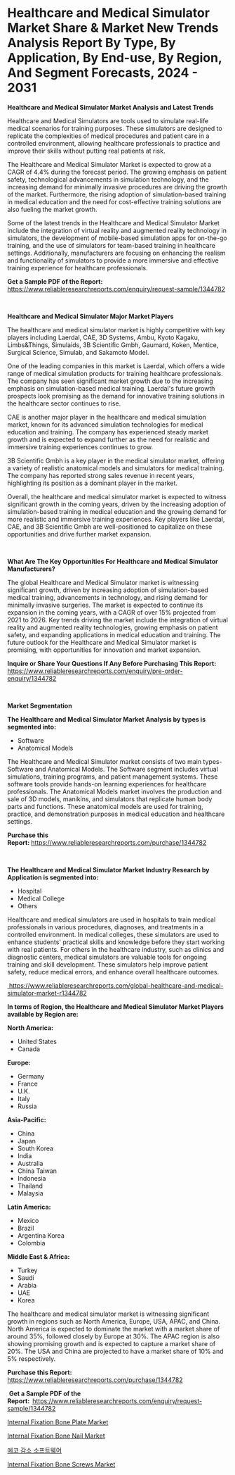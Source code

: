 <p><h1>Healthcare and Medical Simulator Market Share & Market New Trends Analysis Report By Type, By Application, By End-use, By Region, And Segment Forecasts, 2024 - 2031</h1></p><p><strong>Healthcare and Medical Simulator Market Analysis and Latest Trends</strong></p>
<p><p>Healthcare and Medical Simulators are tools used to simulate real-life medical scenarios for training purposes. These simulators are designed to replicate the complexities of medical procedures and patient care in a controlled environment, allowing healthcare professionals to practice and improve their skills without putting real patients at risk.</p><p>The Healthcare and Medical Simulator Market is expected to grow at a CAGR of 4.4% during the forecast period. The growing emphasis on patient safety, technological advancements in simulation technology, and the increasing demand for minimally invasive procedures are driving the growth of the market. Furthermore, the rising adoption of simulation-based training in medical education and the need for cost-effective training solutions are also fueling the market growth.</p><p>Some of the latest trends in the Healthcare and Medical Simulator Market include the integration of virtual reality and augmented reality technology in simulators, the development of mobile-based simulation apps for on-the-go training, and the use of simulators for team-based training in healthcare settings. Additionally, manufacturers are focusing on enhancing the realism and functionality of simulators to provide a more immersive and effective training experience for healthcare professionals.</p></p>
<p><strong>Get a Sample PDF of the Report:&nbsp;</strong> <a href="https://www.reliableresearchreports.com/enquiry/request-sample/1344782">https://www.reliableresearchreports.com/enquiry/request-sample/1344782</a></p>
<p>&nbsp;</p>
<p><strong>Healthcare and Medical Simulator Major Market Players</strong></p>
<p><p>The healthcare and medical simulator market is highly competitive with key players including Laerdal, CAE, 3D Systems, Ambu, Kyoto Kagaku, Limbs&Things, Simulaids, 3B Scientific Gmbh, Gaumard, Koken, Mentice, Surgical Science, Simulab, and Sakamoto Model.</p><p>One of the leading companies in this market is Laerdal, which offers a wide range of medical simulation products for training healthcare professionals. The company has seen significant market growth due to the increasing emphasis on simulation-based medical training. Laerdal's future growth prospects look promising as the demand for innovative training solutions in the healthcare sector continues to rise.</p><p>CAE is another major player in the healthcare and medical simulation market, known for its advanced simulation technologies for medical education and training. The company has experienced steady market growth and is expected to expand further as the need for realistic and immersive training experiences continues to grow.</p><p>3B Scientific Gmbh is a key player in the medical simulator market, offering a variety of realistic anatomical models and simulators for medical training. The company has reported strong sales revenue in recent years, highlighting its position as a dominant player in the market.</p><p>Overall, the healthcare and medical simulator market is expected to witness significant growth in the coming years, driven by the increasing adoption of simulation-based training in medical education and the growing demand for more realistic and immersive training experiences. Key players like Laerdal, CAE, and 3B Scientific Gmbh are well-positioned to capitalize on these opportunities and drive further market expansion.</p></p>
<p>&nbsp;</p>
<p><strong>What Are The Key Opportunities For Healthcare and Medical Simulator Manufacturers?</strong></p>
<p><p>The global Healthcare and Medical Simulator market is witnessing significant growth, driven by increasing adoption of simulation-based medical training, advancements in technology, and rising demand for minimally invasive surgeries. The market is expected to continue its expansion in the coming years, with a CAGR of over 15% projected from 2021 to 2026. Key trends driving the market include the integration of virtual reality and augmented reality technologies, growing emphasis on patient safety, and expanding applications in medical education and training. The future outlook for the Healthcare and Medical Simulator market is promising, with opportunities for innovation and market expansion.</p></p>
<p><strong>Inquire or Share Your Questions If Any Before Purchasing This Report:</strong> <a href="https://www.reliableresearchreports.com/enquiry/pre-order-enquiry/1344782">https://www.reliableresearchreports.com/enquiry/pre-order-enquiry/1344782</a></p>
<p>&nbsp;</p>
<p><strong>Market Segmentation</strong></p>
<p><strong>The Healthcare and Medical Simulator Market Analysis by types is segmented into:</strong></p>
<p><ul><li>Software</li><li>Anatomical Models</li></ul></p>
<p><p>The Healthcare and Medical Simulator market consists of two main types- Software and Anatomical Models. The Software segment includes virtual simulations, training programs, and patient management systems. These software tools provide hands-on learning experiences for healthcare professionals. The Anatomical Models market involves the production and sale of 3D models, manikins, and simulators that replicate human body parts and functions. These anatomical models are used for training, practice, and demonstration purposes in medical education and healthcare settings.</p></p>
<p><strong>Purchase this Report:&nbsp;</strong><a href="https://www.reliableresearchreports.com/purchase/1344782">https://www.reliableresearchreports.com/purchase/1344782</a></p>
<p>&nbsp;</p>
<p><strong>The Healthcare and Medical Simulator Market Industry Research by Application is segmented into:</strong></p>
<p><ul><li>Hospital</li><li>Medical College</li><li>Others</li></ul></p>
<p><p>Healthcare and medical simulators are used in hospitals to train medical professionals in various procedures, diagnoses, and treatments in a controlled environment. In medical colleges, these simulators are used to enhance students' practical skills and knowledge before they start working with real patients. For others in the healthcare industry, such as clinics and diagnostic centers, medical simulators are valuable tools for ongoing training and skill development. These simulators help improve patient safety, reduce medical errors, and enhance overall healthcare outcomes.</p></p>
<p><a href="https://www.reliableresearchreports.com/global-healthcare-and-medical-simulator-market-r1344782">&nbsp;https://www.reliableresearchreports.com/global-healthcare-and-medical-simulator-market-r1344782</a></p>
<p><strong>In terms of Region, the Healthcare and Medical Simulator Market Players available by Region are:</strong></p>
<p>
    <p> <strong> North America: </strong>
        <ul>
            <li>United States</li>
            <li>Canada</li>
        </ul>
        </p> 
    <p> <strong> Europe: </strong>
        <ul>
            <li>Germany</li>
            <li>France</li>
            <li>U.K.</li>
            <li>Italy</li>
            <li>Russia</li>
        </ul>
        </p> 
    <p> <strong> Asia-Pacific: </strong>
        <ul>
            <li>China</li>
            <li>Japan</li>
            <li>South Korea</li>
            <li>India</li>
            <li>Australia</li>
            <li>China Taiwan</li>
            <li>Indonesia</li>
            <li>Thailand</li>
            <li>Malaysia</li>
        </ul>
        </p> 
    <p> <strong> Latin America: </strong>
        <ul>
            <li>Mexico</li>
            <li>Brazil</li>
            <li>Argentina Korea</li>
            <li>Colombia</li>
        </ul>
        </p> 
    <p> <strong> Middle East & Africa: </strong>
        <ul>
            <li>Turkey</li>
            <li>Saudi</li>
            <li>Arabia</li>
            <li>UAE</li>
            <li>Korea</li>
        </ul>
    </p>
    </p>
<p><p>The healthcare and medical simulator market is witnessing significant growth in regions such as North America, Europe, USA, APAC, and China. North America is expected to dominate the market with a market share of around 35%, followed closely by Europe at 30%. The APAC region is also showing promising growth and is expected to capture a market share of 20%. The USA and China are projected to have a market share of 10% and 5% respectively.</p></p>
<p><strong>Purchase this Report: </strong><a href="https://www.reliableresearchreports.com/purchase/1344782">https://www.reliableresearchreports.com/purchase/1344782</a></p>
<p>&nbsp;<strong>Get a Sample PDF of the Report:&nbsp;&nbsp;</strong><a href="https://www.reliableresearchreports.com/enquiry/request-sample/1344782">https://www.reliableresearchreports.com/enquiry/request-sample/1344782</a></p>
<p><strong></strong></p>
<p><p><a href="https://github.com/timeliteaut/Market-Research-Report-List-2/blob/main/internal-fixation-bone-plate-market.md">Internal Fixation Bone Plate Market</a></p><p><a href="https://github.com/nancykennedykellievqfqt2/Market-Research-Report-List-2/blob/main/internal-fixation-bone-nail-market.md">Internal Fixation Bone Nail Market</a></p><p><a href="https://github.com/durgin521/Market-Research-Report-List-1/blob/main/366608046661.md">에코 감소 소프트웨어</a></p><p><a href="https://github.com/seekum/Market-Research-Report-List-2/blob/main/internal-fixation-bone-screws-market.md">Internal Fixation Bone Screws Market</a></p></p>